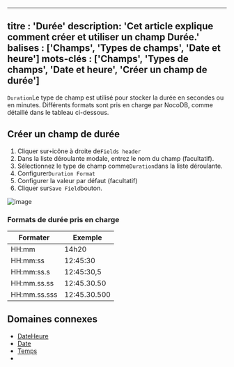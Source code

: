 ***

titre : 'Durée'
description: 'Cet article explique comment créer et utiliser un champ Durée.'
balises : \['Champs', 'Types de champs', 'Date et heure']
mots-clés : \['Champs', 'Types de champs', 'Date et heure', 'Créer un champ de durée']
--------------------------------------------------------------------------------------

`Duration`Le type de champ est utilisé pour stocker la durée en secondes ou en minutes. Différents formats sont pris en charge par NocoDB, comme détaillé dans le tableau ci-dessous.

## Créer un champ de durée

1. Cliquer sur`+`icône à droite de`Fields header`
2. Dans la liste déroulante modale, entrez le nom du champ (facultatif).
3. Sélectionnez le type de champ comme`Duration`dans la liste déroulante.
4. Configurer`Duration Format`
5. Configurer la valeur par défaut (facultatif)
6. Cliquer sur`Save Field`bouton.

![image](/img/v2/fields/types/duration.png)

### Formats de durée pris en charge

| Formater | Exemple |
|--------------|--------------|
| HH:mm | 14h20 |
| HH:mm:ss | 12:45:30 |
| HH:mm:ss.s | 12:45:30,5 |
| HH:mm.ss.ss | 12:45.30.50 |
| HH:mm.ss.sss | 12:45.30.500 |

## Domaines connexes

* [DateHeure](010.date-time.md)
* [Date](020.date.md)
* [Temps](030.time.md)
* 
